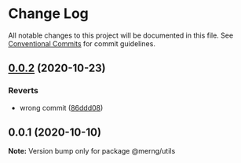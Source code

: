 # Change Log

All notable changes to this project will be documented in this file.
See [Conventional Commits](https://conventionalcommits.org) for commit guidelines.

## [0.0.2](https://github.com/AlexR0v/posts/compare/@merng/utils@0.0.1...@merng/utils@0.0.2) (2020-10-23)


### Reverts

* wrong commit ([86ddd08](https://github.com/AlexR0v/posts/commit/86ddd085c1af6172d5ff649a96893cf8c238e32a))





## 0.0.1 (2020-10-10)

**Note:** Version bump only for package @merng/utils

